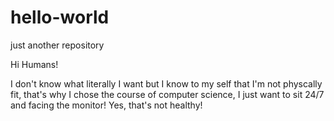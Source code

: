 # hello-world
just another repository

Hi Humans!

I don't know what literally I want but I know to my self that I'm not physcally fit, that's why I chose the course of computer science, I just want to sit 24/7 and facing the monitor! Yes, that's not healthy!
